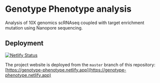 # Genotype Phenotype analysis

Analysis of 10X genomics scRNAseq coupled with target enrichment mutation using Nanopore sequencing.

## Deployment

[![Netlify Status](https://api.netlify.com/api/v1/badges/24207041-d22e-415e-b859-5bd7db51d63f/deploy-status)](https://app.netlify.com/sites/genotype-phenotype/deploys)

The project website is deployed from the `master` branch of this repository: [https://genotype-phenotype.netlify.app](https://genotype-phenotype.netlify.app)

